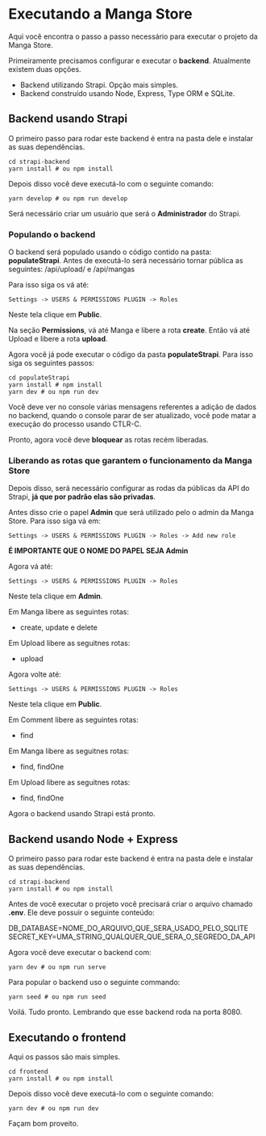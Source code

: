 # Executando a Manga Store

Aqui você encontra o passo a passo necessário para executar o projeto da Manga Store.

Primeiramente precisamos configurar e executar o **backend**. Atualmente existem duas opções. 

* Backend utilizando Strapi. Opção mais simples.
* Backend construído usando Node, Express, Type ORM e SQLite.


## Backend usando Strapi

O primeiro passo para rodar este backend é entra na pasta dele e instalar as suas dependências.

```
cd strapi-backend
yarn install # ou npm install
```

Depois disso você deve executá-lo com o seguinte comando:

```
yarn develop # ou npm run develop
```

Será necessário criar um usuário que será o **Administrador** do Strapi.


### Populando o backend

O backend será populado usando o código contido na pasta: **populateStrapi**.
Antes de executá-lo será necessário tornar pública as seguintes: /api/upload/ e /api/mangas

Para isso siga os vá até:

```
Settings -> USERS & PERMISSIONS PLUGIN -> Roles
```

Neste tela clique em **Public**.

Na seção **Permissions**, vá até Manga e libere a rota **create**. Então vá até Upload e libere a rota **upload**.

Agora você já pode executar o código da pasta **populateStrapi**. Para isso siga os seguintes passos:

```
cd populateStrapi
yarn install # npm install
yarn dev # ou npm run dev
```
Você deve ver no console várias mensagens referentes a adição de dados no backend, quando o console parar de ser atualizado, você pode matar a execução do processo usando CTLR-C.

Pronto, agora você deve **bloquear** as rotas recém liberadas.

### Liberando as rotas que garantem o funcionamento da Manga Store

Depois disso, será necessário configurar as rodas da públicas da API do Strapi, **já que por padrão elas são privadas**.

Antes disso crie o papel **Admin** que será utilizado pelo o admin da Manga Store. Para isso siga vá em:

```
Settings -> USERS & PERMISSIONS PLUGIN -> Roles -> Add new role
```
**É IMPORTANTE QUE O NOME DO PAPEL SEJA Admin**

Agora vá até:

```
Settings -> USERS & PERMISSIONS PLUGIN -> Roles
```

Neste tela clique em **Admin**.

Em Manga libere as seguintes rotas:

* create, update e delete

Em Upload libere as seguitnes rotas:

* upload

Agora volte até: 

```
Settings -> USERS & PERMISSIONS PLUGIN -> Roles
```

Neste tela clique em **Public**.

Em Comment libere as seguintes rotas:

* find

Em Manga libere as seguitnes rotas:

* find, findOne

Em Upload libere as seguitnes rotas:

* find, findOne


Agora o backend usando Strapi está pronto.

## Backend usando Node + Express


O primeiro passo para rodar este backend é entra na pasta dele e instalar as suas dependências.

```
cd strapi-backend
yarn install # ou npm install
```
Antes de você executar o projeto você precisará criar o arquivo chamado **.env**. Ele deve possuir o seguinte conteúdo:

DB_DATABASE=NOME_DO_ARQUIVO_QUE_SERA_USADO_PELO_SQLITE
SECRET_KEY=UMA_STRING_QUALQUER_QUE_SERA_O_SEGREDO_DA_API

Agora você deve executar o backend com:

```
yarn dev # ou npm run serve
```

Para popular o backend uso o seguinte commando:

```
yarn seed # ou npm run seed
```

Voilá. Tudo pronto. Lembrando que esse backend roda na porta 8080.


## Executando o frontend

Aqui os passos são mais simples. 

```
cd frontend
yarn install # ou npm install
```

Depois disso você deve executá-lo com o seguinte comando:

```
yarn dev # ou npm run dev
```

Façam bom proveito.
